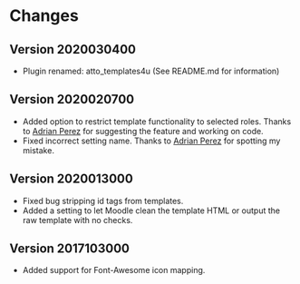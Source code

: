 # Changes

## Version 2020030400

- Plugin renamed: atto_templates4u (See README.md for information)

## Version 2020020700

- Added option to restrict template functionality to selected roles.
    Thanks to [Adrian Perez](https://github.com/adpe) for suggesting the feature and working on code.
- Fixed incorrect setting name.
    Thanks to [Adrian Perez](https://github.com/adpe) for spotting my mistake.

## Version 2020013000

- Fixed bug stripping id tags from templates.
- Added a setting to let Moodle clean the template HTML or output the raw template with no checks.

## Version 2017103000

- Added support for Font-Awesome icon mapping.
